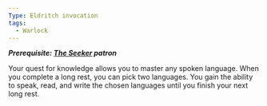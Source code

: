 ```yaml
---
Type: Eldritch invocation
tags:
  - Warlock
---
```

**_Prerequisite: [The Seeker](http://dnd5e.wikidot.com/warlock:seeker-ua) patron_**

Your quest for knowledge allows you to master any spoken language. When you complete a long rest, you can pick two languages. You gain the ability to speak, read, and write the chosen languages until you finish your next long rest.